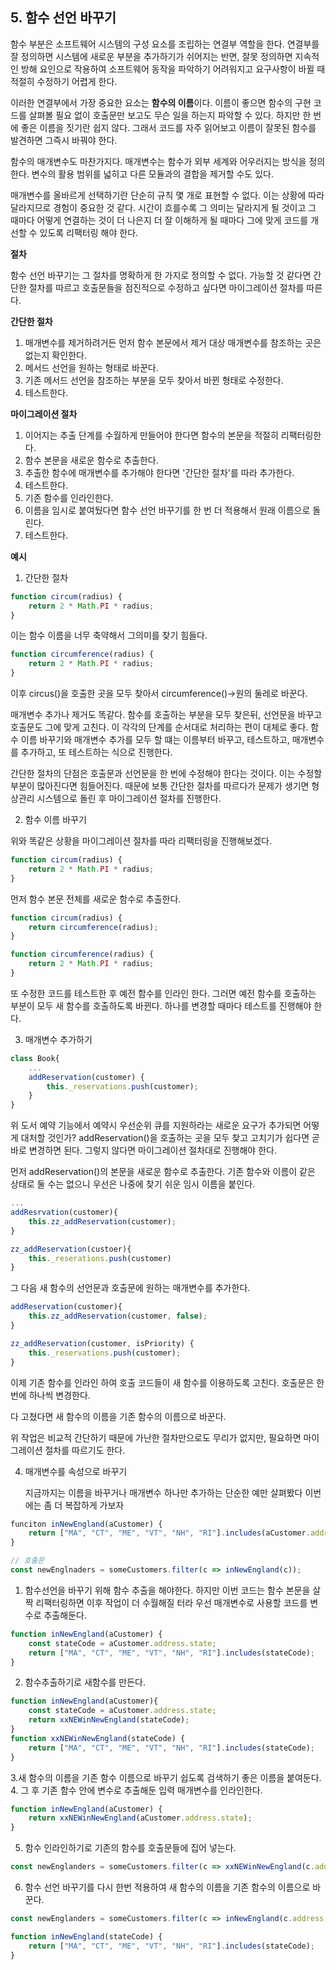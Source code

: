 ## 5. 함수 선언 바꾸기



 함수 부분은 소프트웨어 시스템의 구성 요소를 조립하는 연결부 역할을 한다. 연결부를 잘 정의하면 시스템에 새로운 부분을 추가하기가 쉬어지는 반면, 잘못 정의하면 지속적인 방해 요인으로 작용하여 소프트웨어 동작을 파악하기 어려워지고 요구사항이 바뀔 때 적절히 수정하기 어렵게 한다.

 이러한 연결부에서 가장 중요한 요소는 **함수의 이름**이다. 이름이 좋으면 함수의 구현 코드를 살펴볼 필요 없이 호출문만 보고도 무슨 일을 하는지 파악할 수 있다. 하지만 한 번에 좋은 이름을 짓기란 쉽지 않다. 그래서 코드를 자주 읽어보고 이름이 잘못된 함수를 발견하면 그즉시 바꿔야 한다.

 함수의 매개변수도 마찬가지다. 매개변수는 함수가 외부 세계와 어우러지는 방식을 정의한다. 변수의 활용 범위를 넓히고 다른 모듈과의 결합을 제거할 수도 있다. 

 매개변수를 올바르게 선택하기란 단순히 규칙 몇 개로 표현할 수 없다. 이는 상황에 따라 달라지므로 경험이 중요한 것 같다. 시간이 흐를수록 그 의미는 달라지게 될 것이고 그 때마다 어떻게 연결하는 것이 더 나은지 더 잘 이해하게 될 때마다 그에 맞게 코드를 개선할 수 있도록 리팩터링 해야 한다.



**절차**

함수 선언 바꾸기는 그 절차를 명확하게 한 가지로 정의할 수 없다. 가능할 것 같다면 간단한 절차를 따르고 호출문들을 점진적으로 수정하고 싶다면 마이그레이션 절차를 따른다.

**간단한 절차**

1. 매개변수를 제거하려거든 먼저 함수 본문에서 제거 대상 매개변수를 참조하는 곳은 없는지 확인한다.
2. 메서드 선언을 원하는 형태로 바꾼다.
3. 기존 메서드 선언을 참조하는 부분을 모두 찾아서 바뀐 형태로 수정한다.
4. 테스트한다.



**마이그레이션 절차**

1. 이어지는 추출 단계를 수월하게 만들어야 한다면 함수의 본문을 적절히 리팩터링한다.
2. 함수 본문을 새로운 함수로 추출한다.
3. 추출한 함수에 매개변수를 추가해야 한다면 '간단한 절차'를 따라 추가한다.
4. 테스트한다.
5. 기존 함수를 인라인한다.
6. 이름을 임시로 붙여뒀다면 함수 선언 바꾸기를 한 번 더 적용해서 원래 이름으로 돌린다.
7. 테스트한다.





**예시**

1. 간단한 절차

```js
function circum(radius) {
	return 2 * Math.PI * radius;
}
```

이는 함수 이름을 너무 축약해서 그의미를 찾기 힘들다.

```js
function circumference(radius) {
	return 2 * Math.PI * radius;
}
```

이후 circus()을 호출한 곳을 모두 찾아서 circumference()->원의 둘레로 바꾼다.



 매개변수 추가나 제거도 똑같다. 함수를 호출하는 부분을 모두 찾은뒤, 선언문을 바꾸고 호출문도 그에 맞게 고친다. 이 각각의 단계를 순서대로 처리하는 편이 대체로 좋다. 함수 이름 바꾸기와 매개변수 추가를 모두 할 떄는 이름부터 바꾸고, 테스트하고, 매개변수를 추가하고, 또 테스트하는 식으로 진행한다.

 간단한 절차의 단점은 호출문과 선언문을 한 번에 수정해야 한다는 것이다. 이는 수정할 부분이 많아진다면 힘들어진다. 때문에 보통 간단한 절차를 따르다가 문제가 생기면 형상관리 시스템으로 돌린 후 마이그레이션 절차를 진행한다.



2. 함수 이름 바꾸기

위와 똑같은 상황을 마이그레이션 절차를 따라 리팩터링을 진행해보겠다.

```js
function circum(radius) {
	return 2 * Math.PI * radius;
}
```

먼저 함수 본문 전체를 새로운 함수로 추출한다.

```js
function circum(radius) {
	return circumference(radius);
}

function circumference(radius) {
	return 2 * Math.PI * radius;
}
```

또 수정한 코드를 테스트한 후 예전 함수를 인라인 한다. 그러면 예전 함수를 호출하는 부분이 모두 새 함수를 호출하도록 바뀐다. 하나를 변경할 때마다 테스트를 진행해야 한다.



3. 매개변수 추가하기

```js
class Book{
	...
	addReservation(customer) {
		this._reservations.push(customer);
	}
}
```

위 도서 예약 기능에서 예약시 우선순위 큐를 지원하라는 새로운 요구가 추가되면 어떻게 대처할 것인가? addReservation()을 호출하는 곳을 모두 찾고 고치기가 쉽다면 곧바로 변경하면 된다. 그렇지 않다면 마이그레이션 절차대로 진행해야 한다.

먼저 addReservation()의 본문을 새로운 함수로 추출한다. 기존 함수와 이름이 같은 상태로 둘 수는 없으니 우선은 나중에 찾기 쉬운 임시 이름을 붙인다.

```js
...
addResrvation(customer){
	this.zz_addReservation(customer);
}

zz_addReservation(custoer){
	this._reserations.push(customer)
}
```

그 다음 새 함수의 선언문과 호출문에 원하는 매개변수를 추가한다.

```js
addReservation(customer){
	this.zz_addReservation(customer, false);
}

zz_addReservation(customer, isPriority) {
	this._reservations.push(customer);
}
```

이제 기존 함수를 인라인 하여 호출 코드들이 새 함수를 이용하도록 고친다. 호출문은 한 번에 하나씩 변경한다.

다 고쳤다면 새 함수의 이름을 기존 함수의 이름으로 바꾼다.

위 작업은 비교적 간단하기 때문에 가난한 절차만으로도 무리가 없지만, 필요하면 마이그레이션 절차를 따르기도 한다.



4. 매개변수를 속성으로 바꾸기

   

   지금까지는 이름을 바꾸거나 매개변수 하나만 추가하는 단순한 예만 살펴봤다 이번에는 좀 더 복잡하게 가보자

   

```js
funciton inNewEngland(aCustomer) {
	return ["MA", "CT", "ME", "VT", "NH", "RI"].includes(aCustomer.address.state);
}

// 호출문
const newEnglnaders = someCustomers.filter(c => inNewEngland(c));
```



1. 함수선언을 바꾸기 위해 함수 추출을 해야한다. 하지만 이번 코드는 함수 본문을 살짝 리팩터링하면 이후 작업이 더 수월해질 터라 우선 매개변수로 사용할 코드를 변수로 추출해둔다.

```js
function inNewEngland(aCustomer) {
	const stateCode = aCustomer.address.state;
	return ["MA", "CT", "ME", "VT", "NH", "RI"].includes(stateCode);
}
```

2. 함수추출하기로 새함수를 만든다.

```js
function inNewEngland(aCustomer){
	const stateCode = aCustomer.address.state;
	return xxNEWinNewEngland(stateCode);
}
function xxNEWinNewEngland(stateCode) {
	return ["MA", "CT", "ME", "VT", "NH", "RI"].includes(stateCode);
}
```

3.새 함수의 이름을 기존 함수 이름으로 바꾸기 쉽도록 검색하기 좋은 이름을 붙여둔다. 4. 그 후 기존 함수 안에 변수로 추출해둔 입력 매개변수를 인라인한다.

```js
function inNewEngland(aCustomer) {
	return xxNEWinNewEngland(aCustomer.address.state);
}
```

5. 함수 인라인하기로 기존의 함수를 호출문들에 집어 넣는다.

```js
const newEnglanders = someCustomers.filter(c => xxNEWinNewEngland(c.address.state));
```

6. 함수 선언 바꾸기를 다시 한번 적용하여 새 함수의 이름을 기존 함수의 이름으로 바꾼다.

```js
const newEnglanders = someCustomers.filter(c => inNewEngland(c.address.state));

function inNewEngland(stateCode) {
	return ["MA", "CT", "ME", "VT", "NH", "RI"].includes(stateCode);
}
```

